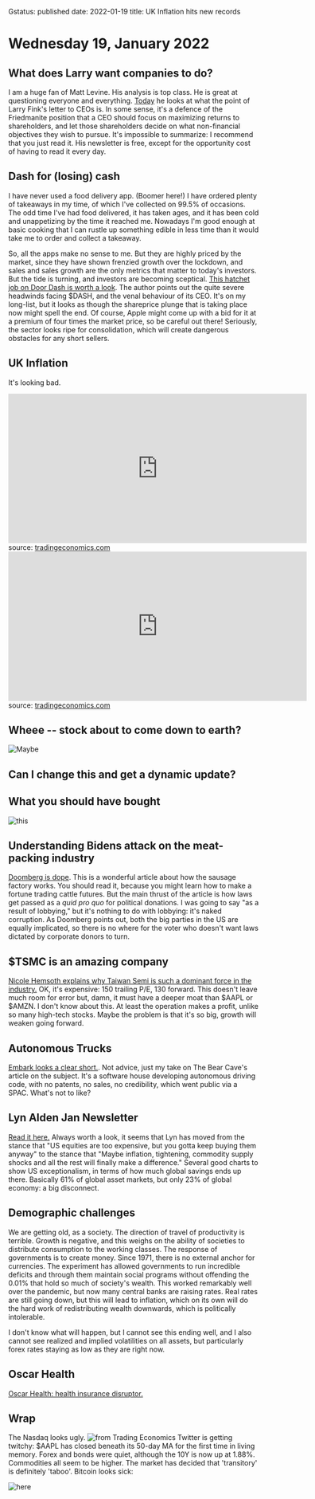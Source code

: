 Gstatus: published
date: 2022-01-19
title: UK Inflation hits new records

# Wednesday 19, January 2022

## What does Larry want companies to do?

I am a huge fan of Matt Levine.
His analysis is top class.
He is great at questioning everyone and everything.
[Today](https://www.bloomberg.com/opinion/articles/2022-01-18/blackrock-still-likes-capitalism) he looks
at what the point of Larry Fink's letter to CEOs is.
In some sense, it's a defence of the Friedmanite position that a CEO should focus on maximizing returns to shareholders, 
and let those shareholders decide on what non-financial objectives they wish to pursue.
It's impossible to summarize: I recommend that you just read it.
His newsletter is free, except for the opportunity cost of having to read it every day.

## Dash for (losing) cash

I have never used a food delivery app. (Boomer here!) 
I have ordered plenty of takeaways in my time, of which I've collected on 99.5% of occasions.
The odd time I've had food delivered, it has taken ages, and it has been cold and unappetizing by the time it reached me.
Nowadays I'm good enough at basic cooking that I can rustle up something edible in less time than it would take me to order and collect a takeaway.

So, all the apps make no sense to me. But they are highly priced by the market, since they have shown frenzied growth over the lockdown,
and sales and sales growth are the only metrics that matter to today's investors.
But the tide is turning, and investors are becoming sceptical.
[This hatchet job on Door Dash is worth a look](https://seekingalpha.com/article/4480216-doordash-pandemic-peak-will-come-down-to-earth).
The author points out the quite severe headwinds facing $DASH, and the venal behaviour of its CEO.
It's on my long-list, but it looks as though the shareprice plunge that is taking place now might spell the end.
Of course, Apple might come up with a bid for it at a premium of four times the market price, so be careful out there!
Seriously, the sector looks ripe for consolidation, which will create dangerous obstacles for any short sellers.


## UK Inflation 

It's looking bad.

<iframe src='https://tradingeconomics.com/embed/?s=ukrpcjyr&v=202201190724v20200908&h=300&w=600&ref=/united-kingdom/inflation-cpi' height='300' width='600'  frameborder='0' scrolling='no'></iframe><br />source: <a href='https://tradingeconomics.com/united-kingdom/inflation-cpi'>tradingeconomics.com</a>

<iframe src='https://tradingeconomics.com/embed/?s=gbrcppy&v=202201190723v20200908&h=300&w=600&ref=/united-kingdom/core-producer-prices-yoy' height='300' width='600'  frameborder='0' scrolling='no'></iframe><br />source: <a href='https://tradingeconomics.com/united-kingdom/core-producer-prices-yoy'>tradingeconomics.com</a>

## Wheee -- stock about to come down to earth?

![Maybe](https://pbs.twimg.com/media/FI_bHQqVcAsL0g0)

## Can I change this and get a dynamic update?


## What you should have bought

![this]({attach}high-growth.png)

## Understanding Bidens attack on the meat-packing industry

[Doomberg is dope](https://doomberg.substack.com/p/political-hamburglars).
This is a wonderful article about how the sausage factory works. 
You should read it, because you might learn how to make a fortune trading cattle futures.
But the main thrust of the article is how laws get passed as a _quid pro quo_ for political donations.
I was going to say "as a result of lobbying," but it's nothing to do with lobbying: it's naked corruption.
As Doomberg points out, both the big parties in the US are equally implicated, so there is no where for the voter who 
doesn't want laws dictated by corporate donors to turn.

## $TSMC is an amazing company

[Nicole Hemsoth explains why Taiwan Semi is such a dominant force in the industry.](https://www.fabricatedknowledge.com/p/tsmc-earnings-the-handoff-from-mobile?r=nmbt&utm_campaign=post&utm_medium=email)
OK, it's expensive: 150 trailing P/E, 130 forward. This doesn't leave much room for error but, damn, it must have a deeper moat than $AAPL or $AMZN. 
I don't know about this. At least the operation makes a profit, unlike so many high-tech stocks.
Maybe the problem is that it's so big, growth will weaken going forward.

## Autonomous Trucks

[Embark looks a clear short.](https://thebearcave.substack.com/p/problems-at-embark-technology-embk?r=nmbt&utm_campaign=post&utm_medium=web). Not advice, just my take on The Bear Cave's article on the subject. 
It's a software house developing autonomous driving code, with no patents, no sales, no credibility, which went public via a SPAC.
What's not to like?

## Lyn Alden Jan Newsletter

[Read it here.](https://www.lynalden.com/january-2022-newsletter/)
Always worth a look, it seems that Lyn has moved from the stance that "US equities are too expensive, but you gotta keep buying them anyway" to the stance that "Maybe inflation, tightening, commodity supply shocks and all the rest will finally make a difference."
Several good charts to show US exceptionalism, in terms of how much global savings ends up there. Basically 61% of global asset markets, but only 23% of global economy: a big disconnect.

## Demographic challenges

We are getting old, as a society. The direction of travel of productivity is terrible. Growth is negative, and this weighs on the ability of societies to distribute consumption to the working classes.
The response of governments is to create money. Since 1971, there is no external anchor for currencies. 
The experiment has allowed governments to run incredible deficits and through them maintain social programs without 
offending the 0.01% that hold so much of society's wealth.
This worked remarkably well over the pandemic, but now many central banks are raising rates.
Real rates are still going down, but this will lead to inflation, which on its own will do the hard work of redistributing wealth downwards, which is politically intolerable.

I don't know what will happen, but I cannot see this ending well, and I also cannot see realized and implied volatilities on 
all assets, but particularly forex rates staying as low as they are right now.

## Oscar Health

[Oscar Health: health insurance disruptor.](https://www.notboring.co/p/the-oscar-puzzle?r=nmbt&utm_campaign=post&utm_medium=email)

## Wrap

The Nasdaq looks ugly. 
![from Trading Economics]({attach}ndx_ind.svg)
Twitter is getting twitchy: $AAPL has closed beneath its 50-day MA for the first time in living memory.
Forex and bonds were quiet, although the 10Y is now up at 1.88%.
Commodities all seem to be higher. 
The market has decided that 'transitory' is definitely 'taboo'.
Bitcoin looks sick:

![here](https://www.tradingview.com/x/STMSyGpV/)


